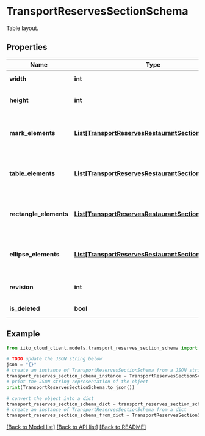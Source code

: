 # TransportReservesSectionSchema

Table layout.

## Properties

Name | Type | Description | Notes
------------ | ------------- | ------------- | -------------
**width** | **int** | Layout width in px. | 
**height** | **int** | Layout height in px. | 
**mark_elements** | [**List[TransportReservesRestaurantSectionMark]**](TransportReservesRestaurantSectionMark.md) | Collection of restaurant section marks. | 
**table_elements** | [**List[TransportReservesRestaurantSectionTable]**](TransportReservesRestaurantSectionTable.md) | Collection of restaurant section tables. | 
**rectangle_elements** | [**List[TransportReservesRestaurantSectionRectangle]**](TransportReservesRestaurantSectionRectangle.md) | Collection of restaurant section rectangles. | 
**ellipse_elements** | [**List[TransportReservesRestaurantSectionEllipse]**](TransportReservesRestaurantSectionEllipse.md) | Collection of restaurant section ellipses. | 
**revision** | **int** | Last modified time. | 
**is_deleted** | **bool** | Is schema deleted. | 

## Example

```python
from iiko_cloud_client.models.transport_reserves_section_schema import TransportReservesSectionSchema

# TODO update the JSON string below
json = "{}"
# create an instance of TransportReservesSectionSchema from a JSON string
transport_reserves_section_schema_instance = TransportReservesSectionSchema.from_json(json)
# print the JSON string representation of the object
print(TransportReservesSectionSchema.to_json())

# convert the object into a dict
transport_reserves_section_schema_dict = transport_reserves_section_schema_instance.to_dict()
# create an instance of TransportReservesSectionSchema from a dict
transport_reserves_section_schema_from_dict = TransportReservesSectionSchema.from_dict(transport_reserves_section_schema_dict)
```
[[Back to Model list]](../README.md#documentation-for-models) [[Back to API list]](../README.md#documentation-for-api-endpoints) [[Back to README]](../README.md)


